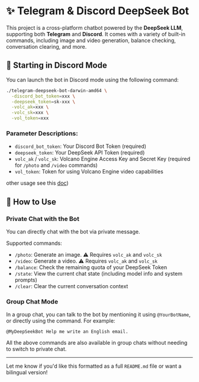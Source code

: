 # ✨ Telegram & Discord DeepSeek Bot

This project is a cross-platform chatbot powered by the **DeepSeek LLM**, supporting both **Telegram** and **Discord**. It comes with a variety of built-in commands, including image and video generation, balance checking, conversation clearing, and more.

## 🚀 Starting in Discord Mode

You can launch the bot in Discord mode using the following command:

```bash
./telegram-deepseek-bot-darwin-amd64 \
  -discord_bot_token=xxx \
  -deepseek_token=sk-xxx \
  -volc_ak=xxx \
  -volc_sk=xxx \
  -vol_token=xxx
```

### Parameter Descriptions:

* `discord_bot_token`: Your Discord Bot Token (required)
* `deepseek_token`: Your DeepSeek API Token (required)
* `volc_ak` / `volc_sk`: Volcano Engine Access Key and Secret Key (required for `/photo` and `/video` commands)
* `vol_token`: Token for using Volcano Engine video capabilities

other usage see this [doc](https://github.com/yincongcyincong/telegram-deepseek-bot))

## 💬 How to Use

### Private Chat with the Bot

You can directly chat with the bot via private message.

Supported commands:

* `/photo`: Generate an image. ⚠️ Requires `volc_ak` and `volc_sk`
* `/video`: Generate a video. ⚠️ Requires `volc_ak` and `volc_sk`
* `/balance`: Check the remaining quota of your DeepSeek Token
* `/state`: View the current chat state (including model info and system prompts)
* `/clear`: Clear the current conversation context

### Group Chat Mode

In a group chat, you can talk to the bot by mentioning it using `@YourBotName`, or directly using the command. For example:

```
@MyDeepSeekBot Help me write an English email.
```

All the above commands are also available in group chats without needing to switch to private chat.

---

Let me know if you'd like this formatted as a full `README.md` file or want a bilingual version!
